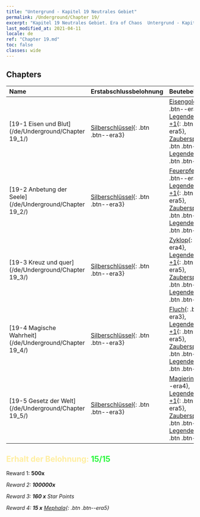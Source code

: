 ```yaml
---
title: "Untergrund - Kapitel 19 Neutrales Gebiet"
permalink: /Underground/Chapter 19/
excerpt: "Kapitel 19 Neutrales Gebiet. Era of Chaos  Untergrund - Kapitel 19. Neutrales Gebiet"
last_modified_at: 2021-04-11
locale: de
ref: "Chapter 19.md"
toc: false
classes: wide
---
```


## Chapters

  | Name |  Erstabschlussbelohnung | Beutebelohnung |
  |:------------|:------------|:------------| 
  | [19-1 Eisen und Blut](/de/Underground/Chapter 19_1/) | [Silberschlüssel](/de/Items/con_693/){: .btn .btn--era3} | [Eisengolem](/de/Items/unt_237/){: .btn .btn--era4}, [Legendenzertifikat +1](/de/Items/mat_74/){: .btn .btn--era5}, [Zauberspruchrollen](/de/Items/con_694/){: .btn .btn--era3}, [Legendenzertifikat](/de/Items/mat_67/){: .btn .btn--era5} |
  | [19-2 Anbetung der Seele](/de/Underground/Chapter 19_2/) | [Silberschlüssel](/de/Items/con_693/){: .btn .btn--era3} | [Feuerpfeil](/de/Items/her_413/){: .btn .btn--era2}, [Legendenzertifikat +1](/de/Items/mat_74/){: .btn .btn--era5}, [Zauberspruchrollen](/de/Items/con_694/){: .btn .btn--era3}, [Legendenzertifikat](/de/Items/mat_67/){: .btn .btn--era5} |
  | [19-3 Kreuz und quer](/de/Underground/Chapter 19_3/) | [Silberschlüssel](/de/Items/con_693/){: .btn .btn--era3} | [Zyklop](/de/Items/unt_222/){: .btn .btn--era4}, [Legendenzertifikat +1](/de/Items/mat_74/){: .btn .btn--era5}, [Zauberspruchrollen](/de/Items/con_694/){: .btn .btn--era3}, [Legendenzertifikat](/de/Items/mat_67/){: .btn .btn--era5} |
  | [19-4 Magische Wahrheit](/de/Underground/Chapter 19_4/) | [Silberschlüssel](/de/Items/con_693/){: .btn .btn--era3} | [Fluch](/de/Items/her_410/){: .btn .btn--era3}, [Legendenzertifikat +1](/de/Items/mat_74/){: .btn .btn--era5}, [Zauberspruchrollen](/de/Items/con_694/){: .btn .btn--era3}, [Legendenzertifikat](/de/Items/mat_67/){: .btn .btn--era5} |
  | [19-5 Gesetz der Welt](/de/Underground/Chapter 19_5/) | [Silberschlüssel](/de/Items/con_693/){: .btn .btn--era3} | [Magierin](/de/Items/unt_238/){: .btn .btn--era4}, [Legendenzertifikat +1](/de/Items/mat_74/){: .btn .btn--era5}, [Zauberspruchrollen](/de/Items/con_694/){: .btn .btn--era3}, [Legendenzertifikat](/de/Items/mat_67/){: .btn .btn--era5} |


## <span style="color: #ffeea0">Erhalt der Belohnung: </span><span style="color: #27f73a">15/15</span>

 Reward 1:  **500x** <i class="fas fa-gem"/>

 Reward 2:  **100000x** <i class="fas fa-coins"/>

 Reward 3: **160 x** Star Points

 Reward 4: **15 x** [Mephala](/de/Items/her_367/){: .btn .btn--era5}

